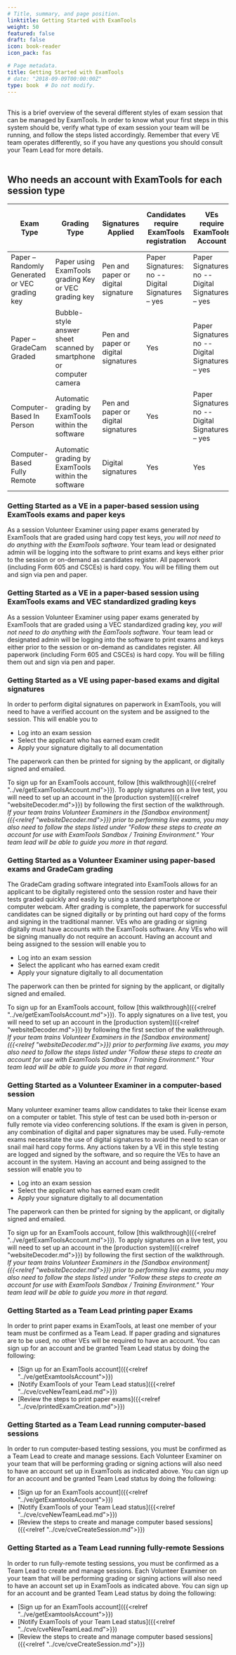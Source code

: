 ```yaml
---
# Title, summary, and page position.
linktitle: Getting Started with ExamTools
weight: 50
featured: false
draft: false
icon: book-reader
icon_pack: fas

# Page metadata.
title: Getting Started with ExamTools
# date: "2018-09-09T00:00:00Z"
type: book  # Do not modify.
---
```

<br />
This is a brief overview of the several different styles of exam session that can be managed by ExamTools.  In order to know what your first steps in this system should be, verify what type of exam session your team will be running, and follow the steps listed accordingly.  Remember that every VE team operates differently, so if you have any questions you should consult your Team Lead for more details.
<br />
<br />

## Who needs an account with ExamTools for each session type

| Exam Type                   | Grading Type                                                       | Signatures Applied                  | Candidates require ExamTools registration | VEs require ExamTools Account                                   | Team Leads require ExamTools account |
|-----------------------------|--------------------------------------------------------------------|-------------------------------------|-------------------------------------------|-------------------------------------------|--------------------------------------|
| Paper – Randomly Generated or VEC grading key | Paper using ExamTools grading Key or VEC grading key                                   | Pen and paper or digital signature        | Paper Signatures: no -- Digital Signatures – yes                                | Paper Signatures: no -- Digital Signatures – yes                               | Yes                                  |
| Paper – GradeCam Graded                       | Bubble-style answer sheet scanned by smartphone or computer camera                     | Pen and paper or digital signatures | Yes                                       | Paper Signatures: no -- Digital Signatures – yes | Yes                                  |
| Computer-Based In Person                      | Automatic grading by ExamTools within the software                                     | Pen and paper or digital signatures | Yes                                       | Paper Signatures: no -- Digital Signatures – yes | Yes                                  |
| Computer-Based Fully Remote                   | Automatic grading by ExamTools within the software                                     | Digital signatures                  | Yes                                       | Yes                                              | Yes                                  |


### Getting Started as a VE in a paper-based session using ExamTools exams and paper keys
As a session Volunteer Examiner using paper exams generated by ExamTools that are graded using hard copy test keys, *you will not need to do anything with the ExamTools software*.  Your team lead or designated admin will be logging into the software to print exams and keys either prior to the session or on-demand as candidates register.  All paperwork (including Form 605 and CSCEs) is hard copy.  You will be filling them out and sign via pen and paper.
<br />
### Getting Started as a VE in a paper-based session using ExamTools exams and VEC standardized grading keys
As a session Volunteer Examiner using paper exams generated by ExamTools that are graded using a VEC standardized grading key, *you will not need to do anything with the EamTools software*.  Your team lead or designated admin will be logging into the software to print exams and keys either prior to the session or on-demand as candidates register.  All paperwork (including Form 605 and CSCEs) is hard copy.  You will be filling them out and sign via pen and paper.
<br />
### Getting Started as a VE using paper-based exams and digital signatures
In order to perform digital signatures on paperwork in ExamTools, you will need to have a verified account on the system and be assigned to the session.  This will enable you to

* Log into an exam session
* Select the applicant who has earned exam credit
* Apply your signature digitally to all documentation

The paperwork can then be printed for signing by the applicant, or digitally signed and emailed.

To sign up for an ExamTools account, follow [this walkthrough]({{<relref "../ve/getExamToolsAccount.md">}}).  To apply signatures on a live test, you will need to set up an account in the [production system]({{<relref "websiteDecoder.md">}}) by following the first section of the walkthrough.  *If your team trains Volunteer Examiners in the [Sandbox environment]({{<relref "websiteDecoder.md">}}) prior to performing live exams, you may also need to follow the steps listed under "Follow these steps to create an account for use with ExamTools Sandbox / Training Environment."  Your team lead will be able to guide you more in that regard.*

### Getting Started as a Volunteer Examiner using paper-based exams and GradeCam grading
The GradeCam grading software integrated into ExamTools allows for an applicant to be digitally registered onto the session roster and have their tests graded quickly and easily by using a standard smartphone or computer webcam.  After grading is complete, the paperwork for successful candidates can be signed digitally or by printing out hard copy of the forms and signing in the traditional manner.  VEs who are grading or signing digitally must have accounts with the ExamTools software.  Any VEs who will be signing manually do not require an account.  Having an account and being assigned to the session will enable you to

* Log into an exam session
* Select the applicant who has earned exam credit
* Apply your signature digitally to all documentation

The paperwork can then be printed for signing by the applicant, or digitally signed and emailed.

To sign up for an ExamTools account, follow [this walkthrough]({{<relref "../ve/getExamToolsAccount.md">}}).  To apply signatures on a live test, you will need to set up an account in the [production system]({{<relref "websiteDecoder.md">}}) by following the first section of the walkthrough.  *If your team trains Volunteer Examiners in the [Sandbox environment]({{<relref "websiteDecoder.md">}}) prior to performing live exams, you may also need to follow the steps listed under "Follow these steps to create an account for use with ExamTools Sandbox / Training Environment."  Your team lead will be able to guide you more in that regard.*

### Getting Started as a Volunteer Examiner in a computer-based session
Many volunteer examiner teams allow candidates to take their license exam on a computer or tablet.  This style of test can be used both in-person or fully remote via video conferencing solutions.  If the exam is given in person, any combination of digital and paper signatures may be used. Fully-remote exams necessitate the use of digital signatures to avoid the need to scan or snail mail hard copy forms. Any actions taken by a VE in this style testing are logged and signed by the software, and so require the VEs to have an account in the system.  Having an account and being assigned to the session will enable you to

* Log into an exam session
* Select the applicant who has earned exam credit
* Apply your signature digitally to all documentation

The paperwork can then be printed for signing by the applicant, or digitally signed and emailed.

To sign up for an ExamTools account, follow [this walkthrough]({{<relref "../ve/getExamToolsAccount.md">}}).  To apply signatures on a live test, you will need to set up an account in the [production system]({{<relref "websiteDecoder.md">}}) by following the first section of the walkthrough.  *If your team trains Volunteer Examiners in the [Sandbox environment]({{<relref "websiteDecoder.md">}}) prior to performing live exams, you may also need to follow the steps listed under "Follow these steps to create an account for use with ExamTools Sandbox / Training Environment."  Your team lead will be able to guide you more in that regard.*

### Getting Started as a Team Lead printing paper Exams
In order to print paper exams in ExamTools, at least one member of your team must be confirmed as a Team Lead.  If paper grading and signatures are to be used, no other VEs will be required to have an account.  You can sign up for an account and be granted Team Lead status by doing the following:
* [Sign up for an ExamTools account]({{<relref "../ve/getExamtoolsAccount">}})
* [Notify ExamTools of your Team Lead status]({{<relref "../cve/cveNewTeamLead.md">}})
* [Review the steps to print paper exams]({{<relref "../cve/printedExamCreation.md">}})

### Getting Started as a Team Lead running computer-based sessions
In order to run computer-based testing sessions, you must be confirmed as a Team Lead to create and manage sessions.  Each Volunteer Examiner on your team that will be performing grading or signing actions will also need to have an account set up in ExamTools as indicated above.  You can sign up for an account and be granted Team Lead status by doing the following:
* [Sign up for an ExamTools account]({{<relref "../ve/getExamtoolsAccount">}})
* [Notify ExamTools of your Team Lead status]({{<relref "../cve/cveNewTeamLead.md">}})
* [Review the steps to create and manage computer based sessions]({{<relref "../cve/cveCreateSession.md">}})
### Getting Started as a Team Lead running fully-remote Sessions
In order to run fully-remote testing sessions, you must be confirmed as a Team Lead to create and manage sessions.  Each Volunteer Examiner on your team that will be performing grading or signing actions will also need to have an account set up in ExamTools as indicated above.  You can sign up for an account and be granted Team Lead status by doing the following:
* [Sign up for an ExamTools account]({{<relref "../ve/getExamtoolsAccount">}})
* [Notify ExamTools of your Team Lead status]({{<relref "../cve/cveNewTeamLead.md">}})
* [Review the steps to create and manage computer based sessions]({{<relref "../cve/cveCreateSession.md">}})
